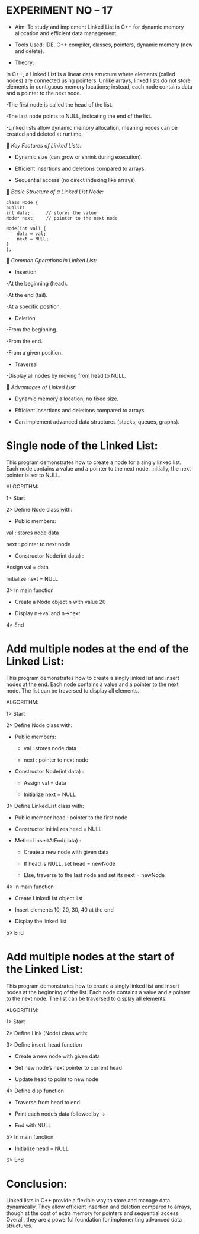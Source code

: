 # EXPERIMENT NO – 17

* Aim: To study and implement Linked List in C++ for dynamic memory allocation and efficient data management.

* Tools Used: IDE, C++ compiler, classes, pointers, dynamic memory (new and delete).

* Theory:

In C++, a Linked List is a linear data structure where elements (called nodes) are connected using pointers. Unlike arrays, linked lists do not store elements in contiguous memory locations; instead, each node contains data and a pointer to the next node.

-The first node is called the head of the list.

-The last node points to NULL, indicating the end of the list.

-Linked lists allow dynamic memory allocation, meaning nodes can be created and deleted at runtime.

🔹 *Key Features of Linked Lists:*

* Dynamic size (can grow or shrink during execution).

* Efficient insertions and deletions compared to arrays.

* Sequential access (no direct indexing like arrays).

🔹 *Basic Structure of a Linked List Node:*

    class Node {
    public:
    int data;      // stores the value
    Node* next;    // pointer to the next node

    Node(int val) {
        data = val;
        next = NULL;
    }
    };


🔹 *Common Operations in Linked List:*

* Insertion

-At the beginning (head).

-At the end (tail).

-At a specific position.

* Deletion

-From the beginning.

-From the end.

-From a given position.

* Traversal

-Display all nodes by moving from head to NULL.


🔹 *Advantages of Linked List:*

* Dynamic memory allocation, no fixed size.

* Efficient insertions and deletions compared to arrays.

* Can implement advanced data structures (stacks, queues, graphs).


# Single node of the Linked List:

This program demonstrates how to create a node for a singly linked list. Each node contains a value and a pointer to the next node. Initially, the next pointer is set to NULL.

ALGORITHM:

1> Start

2> Define Node class with:

* Public members:

val : stores node data

next : pointer to next node

* Constructor Node(int data) :

Assign val = data

Initialize next = NULL

3> In main function

* Create a Node object n with value 20

* Display n->val and n->next

4> End

# Add multiple nodes at the end of the Linked List:

This program demonstrates how to create a singly linked list and insert nodes at the end. Each node contains a value and a pointer to the next node. The list can be traversed to display all elements.

ALGORITHM:

1> Start

2> Define Node class with:

* Public members:

  * val : stores node data

  * next : pointer to next node

* Constructor Node(int data) :

  * Assign val = data

  * Initialize next = NULL

3> Define LinkedList class with:

* Public member head : pointer to the first node

* Constructor initializes head = NULL

* Method insertAtEnd(data) :

   * Create a new node with given data

   * If head is NULL, set head = newNode

   * Else, traverse to the last node and set its next = newNode

4> In main function

* Create LinkedList object list

* Insert elements 10, 20, 30, 40 at the end

* Display the linked list

5> End

# Add multiple nodes at the start of the Linked List:

This program demonstrates how to create a singly linked list and insert nodes at the beginning of the list. Each node contains a value and a pointer to the next node. The list can be traversed to display all elements.

ALGORITHM:

1> Start

2> Define Link (Node) class with:

3> Define insert_head function

* Create a new node with given data

* Set new node’s next pointer to current head

* Update head to point to new node

4> Define disp function

* Traverse from head to end

* Print each node’s data followed by ->

* End with NULL

5> In main function

* Initialize head = NULL

6> End


# Conclusion:

Linked lists in C++ provide a flexible way to store and manage data dynamically. They allow efficient insertion and deletion compared to arrays, though at the cost of extra memory for pointers and sequential access. Overall, they are a powerful foundation for implementing advanced data structures.
